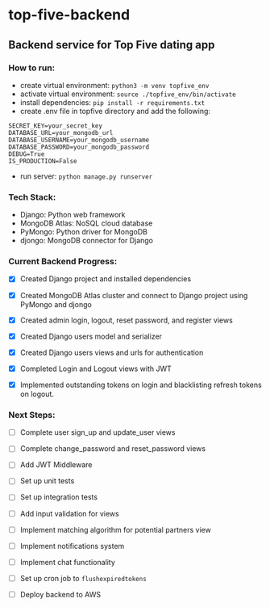# top-five-backend

## Backend service for Top Five dating app

### How to run:

- create virtual environment: `python3 -m venv topfive_env`
- activate virtual environment: `source ./topfive_env/bin/activate`
- install dependencies: `pip install -r requirements.txt`
- create .env file in topfive directory and add the following:
```
SECRET_KEY=your_secret_key
DATABASE_URL=your_mongodb_url
DATABASE_USERNAME=your_mongodb_username
DATABASE_PASSWORD=your_mongodb_password
DEBUG=True
IS_PRODUCTION=False
```
- run server: `python manage.py runserver`

### Tech Stack:

- Django: Python web framework
- MongoDB Atlas: NoSQL cloud database
- PyMongo: Python driver for MongoDB
- djongo: MongoDB connector for Django


### Current Backend Progress:
- [x] Created Django project and installed dependencies
- [x] Created MongoDB Atlas cluster and connect to Django project using PyMongo and djongo
- [x] Created admin login, logout, reset password, and register views
- [x] Created Django users model and serializer
- [x] Created Django users views and urls for authentication
- [x] Completed Login and Logout views with JWT 
- [x] Implemented outstanding tokens on login and blacklisting refresh tokens on logout.


### Next Steps:
- [ ] Complete user sign_up and update_user views
- [ ] Complete change_password and reset_password views
- [ ] Add JWT Middleware
- [ ] Set up unit tests
- [ ] Set up integration tests
- [ ] Add input validation for views
- [ ] Implement matching algorithm for potential partners view
- [ ] Implement notifications system
- [ ] Implement chat functionality
- [ ] Set up cron job to `flushexpiredtokens`
- [ ] Deploy backend to AWS


